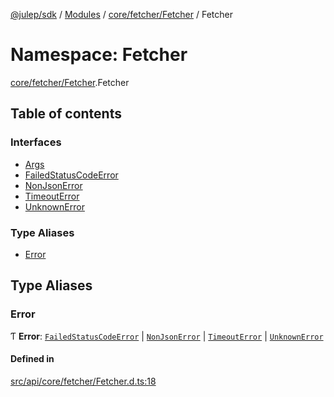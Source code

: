 [@julep/sdk](../README.md) / [Modules](../modules.md) / [core/fetcher/Fetcher](core_fetcher_Fetcher.md) / Fetcher

# Namespace: Fetcher

[core/fetcher/Fetcher](core_fetcher_Fetcher.md).Fetcher

## Table of contents

### Interfaces

- [Args](../interfaces/core_fetcher_Fetcher.Fetcher.Args.md)
- [FailedStatusCodeError](../interfaces/core_fetcher_Fetcher.Fetcher.FailedStatusCodeError.md)
- [NonJsonError](../interfaces/core_fetcher_Fetcher.Fetcher.NonJsonError.md)
- [TimeoutError](../interfaces/core_fetcher_Fetcher.Fetcher.TimeoutError.md)
- [UnknownError](../interfaces/core_fetcher_Fetcher.Fetcher.UnknownError.md)

### Type Aliases

- [Error](core_fetcher_Fetcher.Fetcher.md#error)

## Type Aliases

### Error

Ƭ **Error**: [`FailedStatusCodeError`](../interfaces/core_fetcher_Fetcher.Fetcher.FailedStatusCodeError.md) \| [`NonJsonError`](../interfaces/core_fetcher_Fetcher.Fetcher.NonJsonError.md) \| [`TimeoutError`](../interfaces/core_fetcher_Fetcher.Fetcher.TimeoutError.md) \| [`UnknownError`](../interfaces/core_fetcher_Fetcher.Fetcher.UnknownError.md)

#### Defined in

[src/api/core/fetcher/Fetcher.d.ts:18](https://github.com/julep-ai/samantha-monorepo/blob/9aefd53/sdks/js/src/api/core/fetcher/Fetcher.d.ts#L18)
